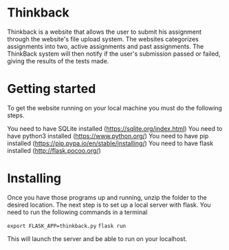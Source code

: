 # Thinkback

Thinkback is a website that allows the user to submit his assignment through the website's file upload system. The websites categorizes assignments into two, active assignments and past assignments. The ThinkBack system will then notify if the user's submission passed or failed, giving the results of the tests made.

# Getting started

To get the website running on your local machine you must do the following steps.

You need to have SQLite installed (https://sqlite.org/index.html)
You need to have python3 installed (https://www.python.org/)
You need to have pip installed (https://pip.pypa.io/en/stable/installing/)
You need to have flask installed (http://flask.pocoo.org/)

# Installing

Once you have those programs up and running, unzip the folder to the desired location. The next step is to set up a local server with flask. You need to run the following commands in a terminal

`export FLASK_APP=thinkback.py`
`flask run`

This will launch the server and be able to run on your localhost.
